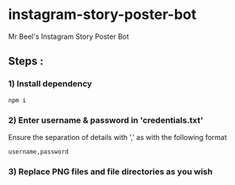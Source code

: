 # instagram-story-poster-bot
Mr Beel's Instagram Story Poster Bot

## Steps :
### 1) Install dependency

```
npm i
```

### 2) Enter username & password in 'credentials.txt'
Ensure the separation of details with ',' as with the following format
```
username,password
```

### 3) Replace PNG files and file directories as you wish
